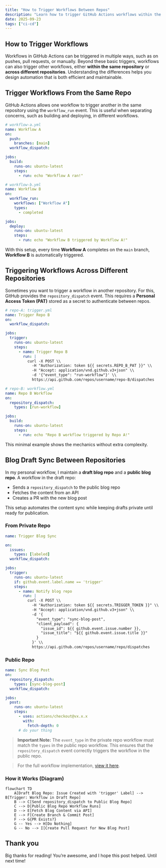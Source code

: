 ```yaml
---
title: "How to Trigger Workflows Between Repos"
description: "Learn how to trigger GitHub Actions workflows within the same repo and across repos to automate tasks like syncing blog posts."
date: 2025-09-23
tags: ["ci-cd"]
---
```


## How to Trigger Workflows

Workflows in GitHub Actions can be triggered in multiple ways, such as on pushes, pull requests, or manually. Beyond these basic triggers, workflows can also trigger other workflows, either **within the same repository** or **across different repositories**. Understanding the differences helps you design automation that is both efficient and maintainable.

## Trigger Workflows From the Same Repo

GitHub Actions allows one workflow to trigger another in the same repository using the `workflow_run` event. This is useful when separating concerns, such as building and deploying, in different workflows.


```yml
# workflow-a.yml
name: Workflow A
on:
  push:
    branches: [main]
  workflow_dispatch:

jobs:
  build:
    runs-on: ubuntu-latest
    steps:
      - run: echo "Workflow A ran!"
```

```yml
# workflow-b.yml
name: Workflow B
on:
  workflow_run:
    workflows: ["Workflow A"]
    types:
      - completed

jobs:
  deploy:
    runs-on: ubuntu-latest
    steps:
      - run: echo "Workflow B triggered by Workflow A!"
```

With this setup, every time **Workflow A** completes on the `main` branch, **Workflow B** is automatically triggered.

## Triggering Workflows Across Different Repositories

Sometimes you want to trigger a workflow in another repository. For this, GitHub provides the `repository_dispatch` event. This requires a **Personal Access Token (PAT)** stored as a secret to authenticate between repos.

```yml
# repo-A: trigger.yml
name: Trigger Repo B
on:
  workflow_dispatch:

jobs:
  trigger:
    runs-on: ubuntu-latest
    steps:
      - name: Trigger Repo B
        run: |
          curl -X POST \\
            -H "Authorization: token ${{ secrets.REPO_B_PAT }}" \\
            -H "Accept: application/vnd.github.v3+json" \\
            -d '{"event_type": "run-workflow"}' \\
            https://api.github.com/repos/username/repo-B/dispatches
```

```yml
# repo-B: workflow.yml
name: Repo B Workflow
on:
  repository_dispatch:
    types: [run-workflow]

jobs:
  build:
    runs-on: ubuntu-latest
    steps:
      - run: echo "Repo B workflow triggered by Repo A!"
```

This minimal example shows the mechanics without extra complexity.

## Blog Draft Sync Between Repositories

In my personal workflow, I maintain a **draft blog repo** and a **public blog repo**. A workflow in the draft repo:

- Sends a `repository_dispatch` to the public blog repo
- Fetches the content from an API
- Creates a PR with the new blog post

This setup automates the content sync while keeping drafts private until ready for publication.


### From Private Repo

```yml
name: Trigger Blog Sync

on:
  issues:
    types: [labeled]
  workflow_dispatch:

jobs:
  trigger:
    runs-on: ubuntu-latest
    if: github.event.label.name == 'trigger'
    steps:
      - name: Notify blog repo
        run: |
          curl -X POST \\
            -H "Authorization: token ${{ secrets.TRIGGER_TOKEN }}" \\
            -H "Accept: application/vnd.github.v3+json" \\
            -d '{
              "event_type": "sync-blog-post",
              "client_payload": {
                "issue_id": ${{ github.event.issue.number }},
                "issue_title": "${{ github.event.issue.title }}"
              }
            }' \\
            https://api.github.com/repos/username/repo/dispatches
```
### Public Repo

```yml
name: Sync Blog Post
on:
  repository_dispatch:
    types: [sync-blog-post]
  workflow_dispatch:

jobs:
  post:
    runs-on: ubuntu-latest
    steps:
      - uses: actions/checkout@vx.x.x
        with:
          fetch-depth: 0
      # do your thing
```

> **Important Note:** The `event_type` in the private repo workflow must match the `types` in the public repo workflow. This ensures that the `repository_dispatch` event correctly triggers the workflow in the public repo.

> For the full workflow implementation, [view it here](https://github.com/victoriacheng15/mehub/blob/main/.github/workflows/sync-blog-post.yml).

### How it Works (Diagram)

```mermaid
flowchart TD
    A[Draft Blog Repo: Issue Created with 'trigger' Label] --> B[Trigger: Workflow in Draft Repo]
    B --> C[Send repository_dispatch to Public Blog Repo]
    C --> D[Public Blog Repo Workflow Runs]
    D --> E[Fetch Blog Content via API]
    E --> F[Create Branch & Commit Post]
    F --> G{PR Exists?}
    G -- Yes --> H[Do Nothing]
    G -- No --> I[Create Pull Request for New Blog Post]
```

## Thank you

Big thanks for reading! You’re awesome, and I hope this post helped. Until next time!
